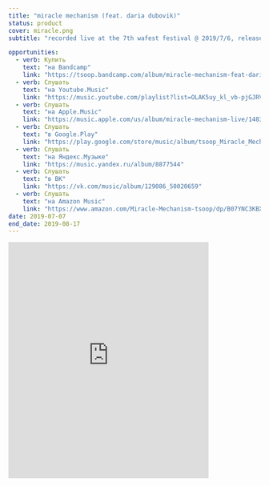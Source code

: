 ```yaml
---
title: "miracle mechanism (feat. daria dubovik)"
status: product
cover: miracle.png
subtitle: "recorded live at the 7th wafest festival @ 2019/7/6, released @ 2019/7/17"

opportunities:
  - verb: Купить
    text: "на Bandcamp"
    link: "https://tsoop.bandcamp.com/album/miracle-mechanism-feat-daria-dubovik-live-wafest19"
  - verb: Слушать
    text: "на Youtube.Music"
    link: "https://music.youtube.com/playlist?list=OLAK5uy_kl_vb-pjGJRV3v5fBA1ZtbvERuit87vsk"
  - verb: Слушать
    text: "на Apple.Music"
    link: "https://music.apple.com/us/album/miracle-mechanism-live/1483671339"
  - verb: Слушать
    text: "в Google.Play"
    link: "https://play.google.com/store/music/album/tsoop_Miracle_Mechanism?id=Bgdcsjlo2ey3xoi22qsjbkmrhlq&tid=song-T2vkgbvjbgrviwcybnhn4ft25zi"
  - verb: Слушать
    text: "на Яндекс.Музыке"
    link: "https://music.yandex.ru/album/8877544"
  - verb: Слушать
    text: "в ВК"
    link: "https://vk.com/music/album/129086_50020659"
  - verb: Слушать
    text: "на Amazon Music"
    link: "https://www.amazon.com/Miracle-Mechanism-tsoop/dp/B07YNC3KBX/ref=sr_1_1?keywords=tsoop&qid=1577706006&s=dmusic&sr=1-1"
date: 2019-07-07
end_date: 2019-08-17
---
```


<iframe style="border: 0; width: 400px; height: 472px;" src="https://bandcamp.com/EmbeddedPlayer/album=3719716987/size=large/bgcol=ffffff/linkcol=0687f5/artwork=small/transparent=true/" seamless><a href="http://tsoop.bandcamp.com/album/miracle-mechanism-feat-daria-dubovik-live-wafest19">miracle mechanism (feat. daria dubovik) live @ wafest&#39;19 by tsoop</a></iframe>
